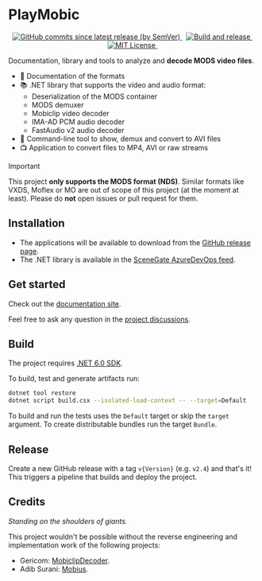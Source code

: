 # PlayMobic

<!-- markdownlint-disable MD033 -->
<p align="center">
<!--
  <a href="https://dev.azure.com/SceneGate/SceneGate/_packaging?_a=feed&feed=SceneGate-Preview">
    <img alt="Stable version" src="https://img.shields.io/nuget/v/PleoSoft.PlayMobic?label=Stable" />
  </a>
  &nbsp;
-->
  <a href="https://dev.azure.com/SceneGate/SceneGate/_packaging?_a=feed&feed=SceneGate-Preview">
    <img alt="GitHub commits since latest release (by SemVer)" src="https://img.shields.io/github/commits-since/pleonex/PlayMobic/latest?sort=semver" />
  </a>
  &nbsp;
  <a href="https://github.com/pleonex/PlayMobic/actions/workflows/build-and-release.yml">
    <img alt="Build and release" src="https://github.com/pleonex/PlayMobic/actions/workflows/build-and-release.yml/badge.svg" />
  </a>
  &nbsp;
  <a href="https://choosealicense.com/licenses/mit/">
    <img alt="MIT License" src="https://img.shields.io/badge/license-MIT-blue.svg?style=flat" />
  </a>
  &nbsp;
</p>

Documentation, library and tools to analyze and **decode MODS video files**.

- 📃 Documentation of the formats
- 📚 .NET library that supports the video and audio format:
  - Deserialization of the MODS container
  - MODS demuxer
  - Mobiclip video decoder
  - IMA-AD PCM audio decoder
  - FastAudio v2 audio decoder
- 🔧 Command-line tool to show, demux and convert to AVI files
- 📺 Application to convert files to MP4, AVI or raw streams

> [!IMPORTANT]  
> This project **only supports the MODS format (NDS)**. Similar formats like
> VXDS, Moflex or MO are out of scope of this project (at the moment at least).
> Please do **not** open issues or pull request for them.

## Installation

- The applications will be available to download from the
  [GitHub release page](https://github.com/pleonex/PlayMobic/releases).
- The .NET library is available in the
  [SceneGate AzureDevOps feed](https://dev.azure.com/SceneGate/SceneGate/_artifacts/feed/SceneGate-Preview).

## Get started

Check out the [documentation site](https://www.pleonex.dev/PlayMobic/).

Feel free to ask any question in the
[project discussions](https://github.com/pleonex/PlayMobic/discussions).

## Build

The project requires
[.NET 6.0 SDK](https://dotnet.microsoft.com/en-us/download/dotnet/6.0).

To build, test and generate artifacts run:

```sh
dotnet tool restore
dotnet script build.csx --isolated-load-context -- --target=Default
```

To build and run the tests uses the `Default` target or skip the `target`
argument. To create distributable bundles run the target `Bundle`.

## Release

Create a new GitHub release with a tag `v{Version}` (e.g. `v2.4`) and that's it!
This triggers a pipeline that builds and deploy the project.

## Credits

_Standing on the shoulders of giants._

This project wouldn't be possible without the reverse engineering and
implementation work of the following projects:

- Gericom: [MobiclipDecoder](https://github.com/Gericom/MobiclipDecoder).
- Adib Surani: [Mobius](https://github.com/AdibSurani/Mobius).
